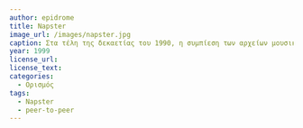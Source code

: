 ```yaml
---
author: epidrome
title: Napster 
image_url: /images/napster.jpg
caption: Στα τέλη της δεκαετίας του 1990, η συμπίεση των αρχείων μουσικής σε σχετικά μικρά αρχεία και ο εύκολος συνεργατικός διαμοιρασμός τους στο δίκτυο με το λογισμικό Napster άλλαξε μέσα σε πολύ λίγα χρόνια το οικονομικό μοντέλο της διανομής της μουσικής και συνεχίζει να επηρεάζει τον τρόπο που διανέμονται όλα τα ψηφιακά αγαθά. Επομένως, η κατασκευή του λογισμικού διάδρασης δεν είναι απλά ένας ψηφιακός μετασχηματισμός των φυσικών διαδικασιών, αλλά ενδέχεται να επηρεάσει την ίδια την φύση των παραδοσιακών οργανισμών.
year: 1999 
license_url: 
license_text: 
categories:
  - Ορισμός 
tags:
  - Napster 
  - peer-to-peer 
---
```

